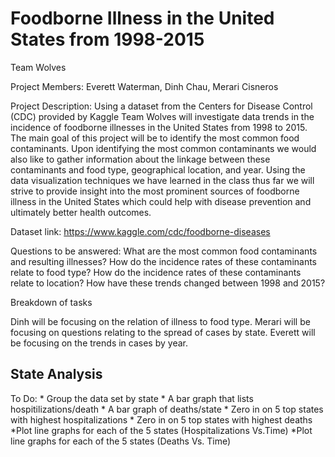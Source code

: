 # Foodborne Illness in the United States from 1998-2015
 
Team Wolves 

Project Members: Everett Waterman, Dinh Chau, Merari Cisneros
 
Project Description: Using a dataset from the Centers for Disease Control (CDC) provided by Kaggle Team Wolves will investigate data trends in the incidence of foodborne illnesses in the United States from 1998 to 2015. The main goal of this project will be to identify the most common food contaminants. Upon identifying the most common contaminants we would also like to gather information about the linkage between these contaminants and food type, geographical location, and year. Using the data visualization techniques we have learned in the class thus far we will strive to provide insight into the most prominent sources of foodborne illness in the United States which could help with disease prevention and ultimately better health outcomes.
 
Dataset link: https://www.kaggle.com/cdc/foodborne-diseases
 
Questions to be answered:
What are the most common food contaminants and resulting illnesses?
How do the incidence rates of these contaminants relate to food type?
How do the incidence rates of these contaminants relate to location?
How have these trends changed between 1998 and 2015?
 
Breakdown of tasks
 
Dinh will be focusing on the relation of illness to food type.
Merari will be focusing on questions relating to the spread of cases by state.
Everett will be focusing on the trends in cases by year.


## State Analysis
To Do:
    * Group the data set by state
    * A bar graph that lists hospitilizations/death 
    * A bar graph of deaths/state
    * Zero in on 5 top states with highest hospitalizations
    * Zero in on 5 top states with highest deaths
    *Plot line graphs for each of the 5 states (Hospitalizations Vs.Time)
    *Plot line graphs for each of the 5 states (Deaths Vs. Time)
    